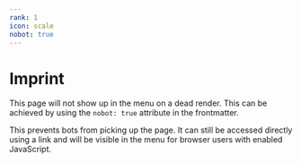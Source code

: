 ```yaml
---
rank: 1
icon: scale
nobot: true
---
```


# Imprint

This page will not show up in the menu on a dead render. This can be achieved by using the `nobot: true` attribute in the frontmatter.

This prevents bots from picking up the page. It can still be accessed directly using a link and will be visible in the menu for browser users with enabled JavaScript.
